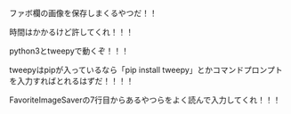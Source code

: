 ファボ欄の画像を保存しまくるやつだ！！

時間はかかるけど許してくれ！！！


python3とtweepyで動くぞ！！！

tweepyはpipが入っているなら「pip install tweepy」とかコマンドプロンプトを入力すればとれるはずだ！！！！

FavoriteImageSaverの7行目からあるやつらをよく読んで入力してくれ！！！
